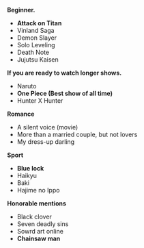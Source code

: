 **Beginner.**


- **Attack on Titan**
- Vinland Saga
- Demon Slayer
- Solo Leveling 
- Death Note
- Jujutsu Kaisen



**If you are ready to watch longer shows.** 

- Naruto 
- **One Piece (Best show of all time)**
- Hunter X Hunter



**Romance**

- A silent voice (movie)
- More than a married couple, but not lovers
- My dress-up darling



**Sport**

- **Blue lock**
- Haikyu
- Baki
- Hajime no Ippo



**Honorable mentions**
- Black clover
- Seven deadly sins
- Sowrd art online
- **Chainsaw man**



